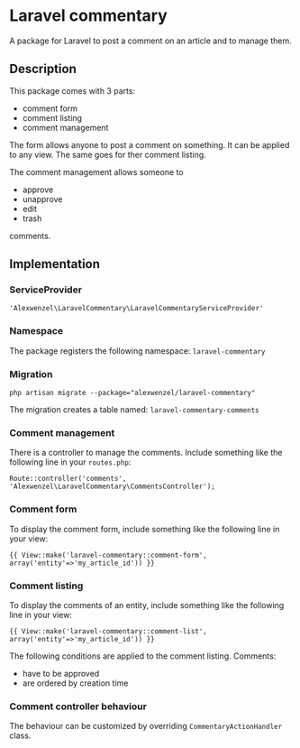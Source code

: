 # Laravel commentary

A package for Laravel to post a comment on an article and to manage them.

## Description

This package comes with 3 parts:

* comment form
* comment listing
* comment management

The form allows anyone to post a comment on something. It can be applied to any view. The same goes for ther comment listing. 

The comment management allows someone to

* approve
* unapprove
* edit
* trash

comments.

## Implementation

### ServiceProvider

``'Alexwenzel\LaravelCommentary\LaravelCommentaryServiceProvider'``

### Namespace

The package registers the following namespace: ``laravel-commentary``

### Migration

````
php artisan migrate --package="alexwenzel/laravel-commentary"
````

The migration creates a table named: ``laravel-commentary-comments``

### Comment management

There is a controller to manage the comments. Include something like the following line in your ``routes.php``:

``Route::controller('comments', 'Alexwenzel\LaravelCommentary\CommentsController');``

### Comment form

To display the comment form, include something like the following line in your view:

````
{{ View::make('laravel-commentary::comment-form', array('entity'=>'my_article_id')) }}
````

### Comment listing

To display the comments of an entity, include something like the following line in your view:

````
{{ View::make('laravel-commentary::comment-list', array('entity'=>'my_article_id')) }}
````

The following conditions are applied to the comment listing. Comments:

* have to be approved
* are ordered by creation time

### Comment controller behaviour

The behaviour can be customized by overriding ``CommentaryActionHandler`` class.
